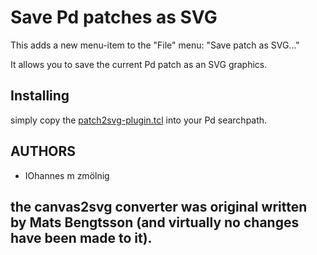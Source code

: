 Save Pd patches as SVG
===

This adds a new menu-item to the "File" menu: "Save patch as SVG..."

It allows you to save the current Pd patch as an SVG graphics.

## Installing
simply copy the [patch2svg-plugin.tcl](https://git.iem.at/pd-gui/patch2svg-plugin/raw/master/patch2svg-plugin.tcl) into your Pd searchpath.

## AUTHORS

- IOhannes m zmölnig

the canvas2svg converter was original written by Mats Bengtsson
(and virtually no changes have been made to it).
- 
